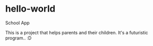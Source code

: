 # hello-world
School App

This is a project that helps parents and their children. It's a futuristic program.. :D 

